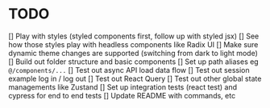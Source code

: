 # TODO

[] Play with styles (styled components first, follow up with styled jsx)
[] See how those styles play with headless components like Radix UI
[] Make sure dynamic theme changes are supported (switching from dark to light mode)
[] Build out folder structure and basic components
[] Set up path aliases eg `@/components/...`
[] Test out async API load data flow
[] Test out session example log in / log out
[] Test out React Query
[] Test out other global state managements like Zustand
[] Set up integration tests (react test) and cypress for end to end tests
[] Update README with commands, etc
